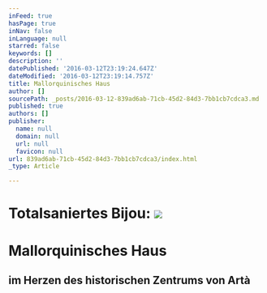```yaml
---
inFeed: true
hasPage: true
inNav: false
inLanguage: null
starred: false
keywords: []
description: ''
datePublished: '2016-03-12T23:19:24.647Z'
dateModified: '2016-03-12T23:19:14.757Z'
title: Mallorquinisches Haus
author: []
sourcePath: _posts/2016-03-12-839ad6ab-71cb-45d2-84d3-7bb1cb7cdca3.md
published: true
authors: []
publisher:
  name: null
  domain: null
  url: null
  favicon: null
url: 839ad6ab-71cb-45d2-84d3-7bb1cb7cdca3/index.html
_type: Article

---
```

# Totalsaniertes Bijou:  ![](https://imgflo.herokuapp.com/graph/vahj1ThiexotieMo/c60d481ccf9e78e8ba566e279649b719/passthrough.jpg?height=600&input=https%3A%2F%2Fs3-us-west-2.amazonaws.com%2Fthe-grid-img%2Fp%2Fdd62ea70d578ba611dd75cde85ec058888b57942.jpg&width=371)

# Mallorquinisches Haus

## im Herzen des historischen Zentrums von Artà